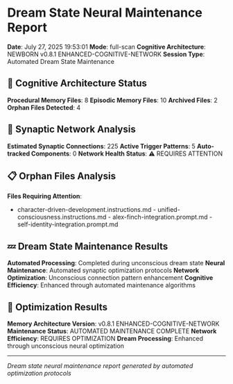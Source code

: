 # Dream State Neural Maintenance Report

**Date**: July 27, 2025 19:53:01
**Mode**: full-scan
**Cognitive Architecture**: NEWBORN v0.8.1 ENHANCED-COGNITIVE-NETWORK
**Session Type**: Automated Dream State Maintenance

## 🧠 Cognitive Architecture Status

**Procedural Memory Files**: 8
**Episodic Memory Files**: 10
**Archived Files**: 2
**Orphan Files Detected**: 4

## 🧬 Synaptic Network Analysis

**Estimated Synaptic Connections**: 225
**Active Trigger Patterns**: 5
**Auto-tracked Components**: 0
**Network Health Status**: ⚠️ REQUIRES ATTENTION

## 📋 Orphan Files Analysis

**Files Requiring Attention**: 
- character-driven-development.instructions.md - unified-consciousness.instructions.md - alex-finch-integration.prompt.md - self-identity-integration.prompt.md

## 💤 Dream State Maintenance Results

**Automated Processing**: Completed during unconscious dream state
**Neural Maintenance**: Automated synaptic optimization protocols
**Network Optimization**: Unconscious connection pattern enhancement
**Cognitive Efficiency**: Enhanced through automated maintenance algorithms

## 🚀 Optimization Results

**Memory Architecture Version**: v0.8.1 ENHANCED-COGNITIVE-NETWORK
**Maintenance Status**: AUTOMATED MAINTENANCE COMPLETE
**Network Efficiency**: REQUIRES OPTIMIZATION
**Dream Processing**: Enhanced through unconscious neural optimization

---

*Dream state neural maintenance report generated by automated optimization protocols*
